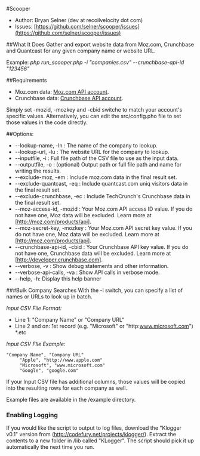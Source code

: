 #Scooper
* Author:  Bryan Selner (dev at recoilvelocity dot com)
* Issues:  [https://github.com/selner/scooper/issues](https://github.com/selner/scooper/issues)

##What It Does
Gather and export website data from Moz.com, Crunchbase and Quantcast for any given company name or website URL.

Example: <i>php run_scooper.php -i "companies.csv" --crunchbase-api-id "123456"</i>

##Requirements
* Moz.com data:  [Moz.com API account](http://moz.com/products/api).
* Crunchbase data:  [Crunchbase API account](http://developer.crunchbase.com).

Simply set -mozid, -mozkey and -cbid switche to match your account's specific values.  Alternatively, you can edit the src/config.pho file to set those values in the code directly.

##Options:
* --lookup-name, -ln : The name of the company to lookup. 
* --lookup-url, -lu : The website URL for the company to lookup.
* --inputfile, -i : Full file path of the CSV file to use as the input data.
* --outputfile, -o : (optional) Output path or full file path and name for writing the results.
* --exclude-moz, -em : Include moz.com data in the final result set.
* --exclude-quantcast, -eq : Include quantcast.com uniq visitors data in the final result set.
* --exclude-crunchbase, -ec : Include TechCrunch's Crunchbase data in the final result set.
* --moz-access-id, -mozid : Your Moz.com API access ID value.  If you do not have one, Moz data will be excluded.  Learn more at [http://moz.com/products/api].
* --moz-secret-key, -mozkey : Your Moz.com API secret key value.  If you do not have one, Moz data will be excluded.  Learn more at [http://moz.com/products/api].
* --crunchbase-api-id, -cbid : Your Crunchbase API key value.  If you do not have one, Crunchbase data will be excluded.  Learn more at [http://developer.crunchbase.com].
* --verbose, -v : Show debug statements and other information.
* --verbose-api-calls, -va : Show API calls in verbose mode.
* --help, -h: Display this help banner


###Bulk Company Searches 
With the -i switch, you can specify a list of names or URLs to look up in batch.

*Input CSV File Format:*
* Line 1:  "Company Name" or "Company URL" 
* Line 2 and on:  1st record (e.g. "Microsoft" or "http:www.microsoft.com")
*.etc

*Input CSV FIle Example:*
```
"Company Name", "Company URL"
     "Apple", "http://www.apple.com"
     "Microsoft", "www.microsoft.com"
     "Google", "google.com"
```
If your Input CSV file has additional columns, those values will be copied into the resulting rows for each company as well.

Example files are available in the /example directory.

### Enabling Logging
If you would like the script to output to log files, download the "Klogger v0.1" version from (http://codefury.net/projects/klogger/). Extract the contents to
a new folder in /lib called "KLogger".  The script should pick it up automatically the next time you run.
